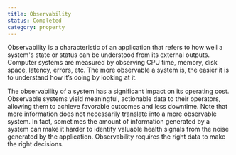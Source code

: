 ```yaml
---
title: Observability
status: Completed
category: property
---
```


Observability is a characteristic of an application that refers to how well a system's state or status can be understood from its external outputs. Computer systems are measured by observing CPU time, memory, disk space, latency, errors, etc. The more observable a system is, the easier it is to understand how it’s doing by looking at it.

The observability of a system has a significant impact on its operating cost. Observable systems yield meaningful, actionable data to their operators, allowing them to achieve favorable outcomes and less downtime. Note that more information does not necessarily translate into a more observable system. In fact, sometimes the amount of information generated by a system can make it harder to identify valuable health signals from the noise generated by the application. Observability requires the right data to make the right decisions. 
